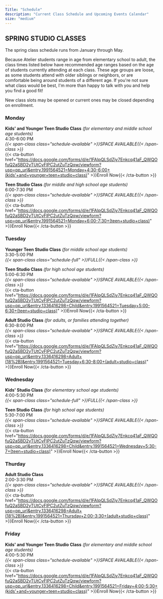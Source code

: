 ```yaml
---
Title: "Schedule"
description: "Current Class Schedule and Upcoming Events Calendar"
size: "medium"
---
```


## SPRING STUDIO CLASSES

The spring class schedule runs from January through May.

Because Atelier students range in age from elementary school to adult, the class times listed below have recommended age ranges based on the age of students currently attending at each class. These age groups are loose, as some students attend with older siblings or neighbors, or are comfortable being around students of a different age. If you're not sure what class would be best, I'm more than happy to talk with you and help you find a good fit!

New class slots may be opened or current ones may be closed depending on enrollment.

### Monday

__Kids' and Younger Teen Studio Class__ _(for elementary and middle school age students)_\
4:30-6:00 PM\
*{{< span-class class="schedule-available" >}}SPACE AVAILABLE{{< /span-class >}}*\
{{< cta-button href="https://docs.google.com/forms/d/e/1FAIpQLSdZjy7Enkcq41aF_QWQOfuQ2aSBD2yTUtCvFlPC2utZuTzQqw/viewform?usp=pp_url&entry.1991564521=Monday+4:30-6:00+(kids'+and+younger+teen+studio+class)" >}}Enroll Now{{< /cta-button >}}

__Teen Studio Class__ _(for middle and high school age students)_\
6:00-7:30 PM\
*{{< span-class class="schedule-available" >}}SPACE AVAILABLE{{< /span-class >}}*\
{{< cta-button href="https://docs.google.com/forms/d/e/1FAIpQLSdZjy7Enkcq41aF_QWQOfuQ2aSBD2yTUtCvFlPC2utZuTzQqw/viewform?usp=pp_url&entry.1991564521=Monday+6:00-7:30+(teen+studio+class)" >}}Enroll Now{{< /cta-button >}}



### Tuesday

__Younger Teen Studio Class__ _(for middle school age students)_\
 3:30-5:00 PM\
*{{< span-class class="schedule-full" >}}FULL{{< /span-class >}}*

__Teen Studio Class__ _(for high school age students)_\
5:00-6:30 PM\
 *{{< span-class class="schedule-available" >}}SPACE AVAILABLE{{< /span-class >}}*\
 {{< cta-button href="https://docs.google.com/forms/d/e/1FAIpQLSdZjy7Enkcq41aF_QWQOfuQ2aSBD2yTUtCvFlPC2utZuTzQqw/viewform?usp=pp_url&entry.1336416298=Child&entry.1991564521=Tuesday+5:00-6:30+(teen+studio+class)" >}}Enroll Now{{< /cta-button >}}

__Adult Studio Class__ _(for adults, or families attending together)_\
6:30-8:00 PM\
*{{< span-class class="schedule-available" >}}SPACE AVAILABLE{{< /span-class >}}*\
{{< cta-button href="https://docs.google.com/forms/d/e/1FAIpQLSdZjy7Enkcq41aF_QWQOfuQ2aSBD2yTUtCvFlPC2utZuTzQqw/viewform?usp=pp_url&entry.1336416298=Adult+(18%2B)&entry.1991564521=Tuesday+6:30-8:00+(adult+studio+class)" >}}Enroll Now{{< /cta-button >}}



### Wednesday

__Kids' Studio Class__ _(for elementary school age students)_\
4:00-5:30 PM\
*{{< span-class class="schedule-full" >}}FULL{{< /span-class >}}*

__Teen Studio Class__ _(for high school age students)_\
5:30-7:00 PM\
*{{< span-class class="schedule-available" >}}SPACE AVAILABLE{{< /span-class >}}*\
{{< cta-button href="https://docs.google.com/forms/d/e/1FAIpQLSdZjy7Enkcq41aF_QWQOfuQ2aSBD2yTUtCvFlPC2utZuTzQqw/viewform?usp=pp_url&entry.1336416298=Child&entry.1991564521=Wednesday+5:30-7+(teen+studio+class)" >}}Enroll Now{{< /cta-button >}}


### Thurday

__Adult Studio Class__\
2:00-3:30 PM\
*{{< span-class class="schedule-available" >}}SPACE AVAILABLE{{< /span-class >}}*\
{{< cta-button href="https://docs.google.com/forms/d/e/1FAIpQLSdZjy7Enkcq41aF_QWQOfuQ2aSBD2yTUtCvFlPC2utZuTzQqw/viewform?usp=pp_url&entry.1336416298=Adult+(18%2B)&entry.1991564521=Thursday+2:00-3:30+(adult+studio+class)" >}}Enroll Now{{< /cta-button >}}


### Friday

__Kids' and Younger Teen Studio Class__ _(for elementary and middle school age students)_\
4:00-5:30 PM\
*{{< span-class class="schedule-available" >}}SPACE AVAILABLE{{< /span-class >}}*\
{{< cta-button href="https://docs.google.com/forms/d/e/1FAIpQLSdZjy7Enkcq41aF_QWQOfuQ2aSBD2yTUtCvFlPC2utZuTzQqw/viewform?usp=pp_url&entry.1336416298=Child&entry.1991564521=Friday+4:00-5:30+(kids'+and+younger+teen+studio+class)" >}}Enroll Now{{< /cta-button >}}